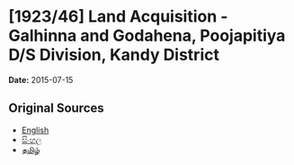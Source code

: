 # [1923/46] Land Acquisition - Galhinna and Godahena, Poojapitiya D/S Division, Kandy District

**Date:** 2015-07-15

## Original Sources

- [English](https://documents.gov.lk/view/extra-gazettes/2015/7/1923-46_E.pdf)
- [සිංහල](https://documents.gov.lk/view/extra-gazettes/2015/7/1923-46_S.pdf)
- [தமிழ்](https://documents.gov.lk/view/extra-gazettes/2015/7/1923-46_T.pdf)
